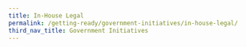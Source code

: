 ```yaml
---
title: In-House Legal
permalink: /getting-ready/government-initiatives/in-house-legal/
third_nav_title: Government Initiatives
---
```

